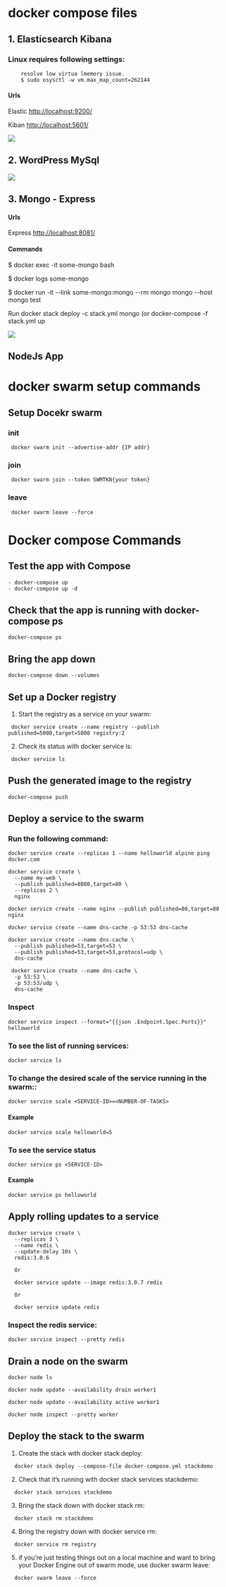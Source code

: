 # docker  compose files
## 1. Elasticsearch Kibana
### Linux requires following settings:
```
    resolve low virtua lmemory issue.
    $ sudo osysctl -w vm.max_map_count=262144
``` 
#### Urls
Elastic [http://localhost:9200/](http://localhost:9200/)

Kiban   [http://localhost:5601/](http://localhost:5601/)

[<img src="https://github.com/play-with-docker/stacks/raw/cff22438cb4195ace27f9b15784bbb497047afa7/assets/images/button.png">](https://labs.play-with-docker.com/?stack=https://raw.githubusercontent.com/hasmukhlalpatel/docker/master/elasticsearch-kibana/docker-compose-hub.yml)

## 2. WordPress MySql

[<img src="https://github.com/play-with-docker/stacks/raw/cff22438cb4195ace27f9b15784bbb497047afa7/assets/images/button.png">](https://labs.play-with-docker.com/?stack=https://raw.githubusercontent.com/hasmukhlalpatel/docker/master/WordPress/docker-compose.yml)

## 3. Mongo - Express

#### Urls
Express [http://localhost:8081/](http://localhost:8081/)
#### Commands
$ docker exec -it some-mongo bash

$ docker logs some-mongo

$ docker run -it --link some-mongo:mongo --rm mongo mongo --host mongo test

Run docker stack deploy -c stack.yml mongo (or docker-compose -f stack.yml up

[<img src="https://github.com/play-with-docker/stacks/raw/cff22438cb4195ace27f9b15784bbb497047afa7/assets/images/button.png">](https://labs.play-with-docker.com/?stack=https://raw.githubusercontent.com/hasmukhlalpatel/docker/master/mongo-express/stack.yml)

## NodeJs App
# docker swarm setup commands
## Setup Docekr swarm
### init
```
 docker swarm init --advertise-addr {IP addr}
```
### join
```
 docker swarm join --token SWMTKN{your token}
```
### leave
```
 docker swarm leave --force
```

# Docker compose Commands
## Test the app with Compose
```
- docker-compose up
- docker-compose up -d
```
## Check that the app is running with docker-compose ps
```
docker-compose ps
```
## Bring the app down
```
docker-compose down --volumes
```

## Set up a Docker registry
1. Start the registry as a service on your swarm:
```
 docker service create --name registry --publish published=5000,target=5000 registry:2
```
2. Check its status with docker service ls:
```
 docker service ls
```

## Push the generated image to the registry
```
docker-compose push
```

## Deploy a service to the swarm
### Run the following command:
```
docker service create --replicas 1 --name helloworld alpine ping docker.com

docker service create \
  --name my-web \
  --publish published=8080,target=80 \
  --replicas 2 \
  nginx

docker service create --name nginx --publish published=80,target=80 nginx

docker service create --name dns-cache -p 53:53 dns-cache 

docker service create --name dns-cache \
  --publish published=53,target=53 \
  --publish published=53,target=53,protocol=udp \
  dns-cache
  
 docker service create --name dns-cache \
  -p 53:53 \
  -p 53:53/udp \
  dns-cache
```
### Inspect
```
docker service inspect --format="{{json .Endpoint.Spec.Ports}}" helloworld
```

### To see the list of running services:
```
docker service ls
```
### To change the desired scale of the service running in the swarm::
```
docker service scale <SERVICE-ID>=<NUMBER-OF-TASKS>
```
#### Example
```
docker service scale helloworld=5
```
### To see the service status
```
docker service ps <SERVICE-ID>
```
#### Example
```
docker service ps helloworld
```

## Apply rolling updates to a service
```
docker service create \
  --replicas 3 \
  --name redis \
  --update-delay 10s \
  redis:3.0.6
  
  Or
  
  docker service update --image redis:3.0.7 redis
  
  Or
  
  docker service update redis
```
### Inspect the redis service:
```
docker service inspect --pretty redis
```

## Drain a node on the swarm
```
docker node ls

docker node update --availability drain worker1

docker node update --availability active worker1

docker node inspect --pretty worker
```


## Deploy the stack to the swarm
1. Create the stack with docker stack deploy:
```
  docker stack deploy --compose-file docker-compose.yml stackdemo
```
2. Check that it’s running with docker stack services stackdemo:
```
  docker stack services stackdemo
```
3. Bring the stack down with docker stack rm:
```
  docker stack rm stackdemo
```
4. Bring the registry down with docker service rm:
```
  docker service rm registry
```
5. if you’re just testing things out on a local machine and want to bring your Docker Engine out of swarm mode, use docker swarm leave:
```
  docker swarm leave --force
```

